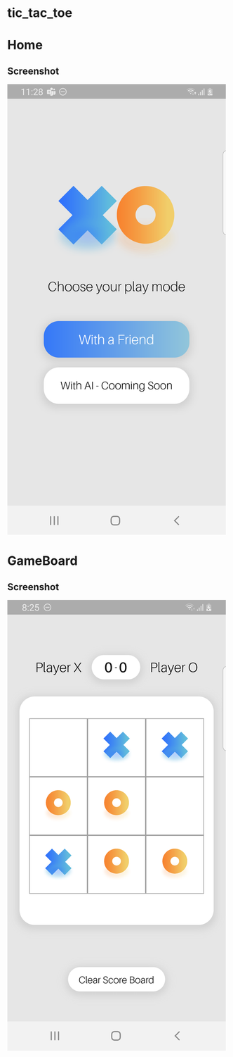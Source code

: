 # tic_tac_toe

# Home
## Screenshot

![Home](assets/images/home_ttt.png)

# GameBoard
## Screenshot

![GameBoard](assets/images/gameboard-ttt.png)

